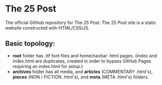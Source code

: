 # The 25 Post

The official GitHub repository for The 25 Post.
The 25 Post site is a static website constructed with HTML/CSS/JS.

## Basic topology:
- **root** folder has .ttf font files and home/navbar .html pages. (index and index.html are duplicates, created in order to bypass GitHub Pages requiring an index.html for setup.)
- **archives** folder has all media, and **articles** (COMMENTARY .html's), **pieces** (NON / FICTION .html's), and **meta** (META .html's) folders.